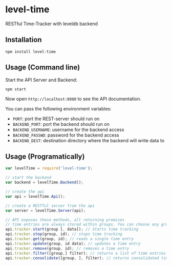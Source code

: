 # level-time

RESTful Time-Tracker with leveldb backend

## Installation

```
npm install level-time
```

## Usage (Command line)

Start the API Server and Backend:

```
npm start
```

Now open `http://localhost:8080` to see the API documentation.

You can pass the following environment variables:

- `PORT`: port the REST-server should run on
- `BACKEND_PORT`: port the backend should run on
- `BACKEND_USERNAME`: username for the backend access
- `BACKEND_PASSWD`: password for the backend access
- `BACKEND_DEST`: destination directory where the backend will write data to


## Usage (Programatically)

```javascript
var levelTime = require('level-time');

// start the backend
var backend = levelTime.Backend();

// create the api
var api = levelTime.Api();

// create a RESTful server from the api
var server = levelTime.Server(api);

// API exposes these methods, all returning promises
// time entries are always stored within groups. You can choose any group name you want
api.tracker.start(group [, data]); // Starts time tracking
api.tracker.stop(group, id); // stops time tracking
api.tracker.get(group, id); // reads a single time entry
api.tracker.update(group, id data); // updates a time entry
api.tracker.remove(group, id); // removes a time entry
api.tracker.filter([group,] filter); // returns a list of time entries filtered using the 'filter' function
api.tracker.consolidate([group, ], filter); // returns consolidated time of the filtered time entries
```
